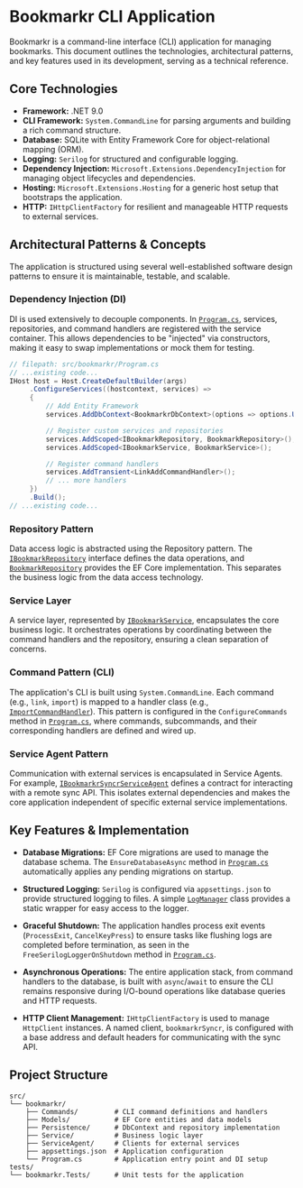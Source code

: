 # Bookmarkr CLI Application

Bookmarkr is a command-line interface (CLI) application for managing bookmarks. This document outlines the technologies, architectural patterns, and key features used in its development, serving as a technical reference.

## Core Technologies

- **Framework:** .NET 9.0
- **CLI Framework:** `System.CommandLine` for parsing arguments and building a rich command structure.
- **Database:** SQLite with Entity Framework Core for object-relational mapping (ORM).
- **Logging:** `Serilog` for structured and configurable logging.
- **Dependency Injection:** `Microsoft.Extensions.DependencyInjection` for managing object lifecycles and dependencies.
- **Hosting:** `Microsoft.Extensions.Hosting` for a generic host setup that bootstraps the application.
- **HTTP:** `IHttpClientFactory` for resilient and manageable HTTP requests to external services.

## Architectural Patterns & Concepts

The application is structured using several well-established software design patterns to ensure it is maintainable, testable, and scalable.

### Dependency Injection (DI)

DI is used extensively to decouple components. In [`Program.cs`](src/bookmarkr/Program.cs), services, repositories, and command handlers are registered with the service container. This allows dependencies to be "injected" via constructors, making it easy to swap implementations or mock them for testing.

```csharp
// filepath: src/bookmarkr/Program.cs
// ...existing code...
IHost host = Host.CreateDefaultBuilder(args)
     .ConfigureServices((hostcontext, services) =>
     {
         // Add Entity Framework
         services.AddDbContext<BookmarkrDbContext>(options => options.UseSqlite("Data Source=bookmarks.db"));

         // Register custom services and repositories
         services.AddScoped<IBookmarkRepository, BookmarkRepository>();
         services.AddScoped<IBookmarkService, BookmarkService>();

         // Register command handlers
         services.AddTransient<LinkAddCommandHandler>();
         // ... more handlers
     })
     .Build();
// ...existing code...
```

### Repository Pattern

Data access logic is abstracted using the Repository pattern. The [`IBookmarkRepository`](src/bookmarkr/Persistence/BookmarkRepository.cs) interface defines the data operations, and [`BookmarkRepository`](src/bookmarkr/Persistence/BookmarkRepository.cs) provides the EF Core implementation. This separates the business logic from the data access technology.

### Service Layer

A service layer, represented by [`IBookmarkService`](src/bookmarkr/Service/BookmarkService.cs), encapsulates the core business logic. It orchestrates operations by coordinating between the command handlers and the repository, ensuring a clean separation of concerns.

### Command Pattern (CLI)

The application's CLI is built using `System.CommandLine`. Each command (e.g., `link`, `import`) is mapped to a handler class (e.g., [`ImportCommandHandler`](src/bookmarkr/Commands/Import/ImportCommandHandler.cs)). This pattern is configured in the `ConfigureCommands` method in [`Program.cs`](src/bookmarkr/Program.cs), where commands, subcommands, and their corresponding handlers are defined and wired up.

### Service Agent Pattern

Communication with external services is encapsulated in Service Agents. For example, [`IBookmarkrSyncrServiceAgent`](src/bookmarkr/ServiceAgent/BookmarkrSyncrServiceAgent.cs) defines a contract for interacting with a remote sync API. This isolates external dependencies and makes the core application independent of specific external service implementations.

## Key Features & Implementation

- **Database Migrations:** EF Core migrations are used to manage the database schema. The `EnsureDatabaseAsync` method in [`Program.cs`](src/bookmarkr/Program.cs) automatically applies any pending migrations on startup.

- **Structured Logging:** `Serilog` is configured via `appsettings.json` to provide structured logging to files. A simple [`LogManager`](src/bookmarkr/Logger/LogManager.cs) class provides a static wrapper for easy access to the logger.

- **Graceful Shutdown:** The application handles process exit events (`ProcessExit`, `CancelKeyPress`) to ensure tasks like flushing logs are completed before termination, as seen in the `FreeSerilogLoggerOnShutdown` method in [`Program.cs`](src/bookmarkr/Program.cs).

- **Asynchronous Operations:** The entire application stack, from command handlers to the database, is built with `async`/`await` to ensure the CLI remains responsive during I/O-bound operations like database queries and HTTP requests.

- **HTTP Client Management:** `IHttpClientFactory` is used to manage `HttpClient` instances. A named client, `bookmarkrSyncr`, is configured with a base address and default headers for communicating with the sync API.

## Project Structure

```
src/
└── bookmarkr/
    ├── Commands/         # CLI command definitions and handlers
    ├── Models/           # EF Core entities and data models
    ├── Persistence/      # DbContext and repository implementation
    ├── Service/          # Business logic layer
    ├── ServiceAgent/     # Clients for external services
    ├── appsettings.json  # Application configuration
    └── Program.cs        # Application entry point and DI setup
tests/
└── bookmarkr.Tests/      # Unit tests for the application
```
